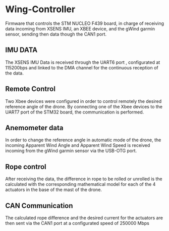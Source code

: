 # Wing-Controller
Firmware that controls the STM NUCLEO F439 board, in charge of receiving data incoming from XSENS IMU, an XBEE device, and the gWind garmin sensor, sending then data though the CAN1 port.
## IMU DATA
The XSENS IMU Data is received through the UART6 port , configurated at 115200bps and linked to the DMA channel for the continuous reception of the data.

## Remote Control
Two Xbee devices were configured in order to control remotely the desired reference angle of the drone.
By connecting one of the Xbee devices to the UART7 port of the STM32 board, the communication is performed.

## Anemometer data
In order to change the reference angle in automatic mode of the drone, the incoming Apparent Wind Angle and Apparent Wind Speed is received incoming from the gWind garmin sensor via the USB-OTG port.

## Rope control
After receiving the data, the difference in rope to be rolled or unrolled is the calculated with the corresponding mathematical model for each of the 4 actuators in the base of the mast of the drone.

## CAN Communication
The calculated rope difference and the desired current for the actuators are then sent via the CAN1 port at a configurated speed of 250000 Mbps

